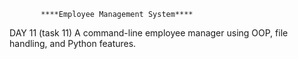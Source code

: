            ****Employee Management System****
DAY 11 (task 11)
A command-line employee manager using OOP, file handling, and Python features.
